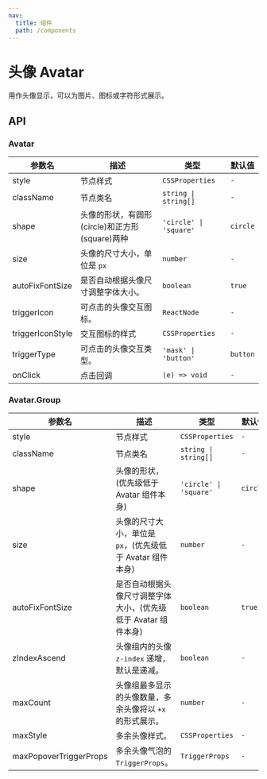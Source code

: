 ```yaml
---
nav:
  title: 组件
  path: /components
---
```


# 头像 Avatar

用作头像显示，可以为图片、图标或字符形式展示。

## API

### Avatar

|参数名|描述|类型|默认值|
|---|---|---|---|
|style|节点样式|`CSSProperties`|`-`|
|className|节点类名|`string \| string[]`|`-`|
|shape|头像的形状，有圆形(circle)和正方形(square)两种|`'circle' \| 'square'`|`circle`|
|size|头像的尺寸大小，单位是 `px`|`number`|`-`|
|autoFixFontSize|是否自动根据头像尺寸调整字体大小。|`boolean`|`true`|
|triggerIcon|可点击的头像交互图标。|`ReactNode`|`-`|
|triggerIconStyle|交互图标的样式|`CSSProperties`|`-`|
|triggerType|可点击的头像交互类型。|`'mask' \| 'button'`|`button`|
|onClick|点击回调|`(e) => void`|`-`|

### Avatar.Group

|参数名|描述|类型|默认值|版本|
|---|---|---|---|---|
|style|节点样式|`CSSProperties`|`-`|-|
|className|节点类名|`string \| string[]`|`-`|-|
|shape|头像的形状，(优先级低于 Avatar 组件本身)|`'circle' \| 'square'`|`circle`|-|
|size|头像的尺寸大小，单位是 `px`，(优先级低于 Avatar 组件本身)|`number`|`-`|-|
|autoFixFontSize|是否自动根据头像尺寸调整字体大小，(优先级低于 Avatar 组件本身)|`boolean`|`true`|-|
|zIndexAscend|头像组内的头像 `z-index` 递增，默认是递减。|`boolean`|`-`|2.3.0|
|maxCount|头像组最多显示的头像数量，多余头像将以 `+x` 的形式展示。|`number`|`-`|2.4.0|
|maxStyle|多余头像样式。|`CSSProperties`|`-`|2.4.0|
|maxPopoverTriggerProps|多余头像气泡的 `TriggerProps`。|`TriggerProps`|`-`|2.4.0|
